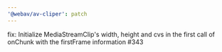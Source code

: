 ```yaml
---
'@webav/av-cliper': patch
---
```


fix: Initialize MediaStreamClip's width, height and cvs in the first call of onChunk with the firstFrame information #343
